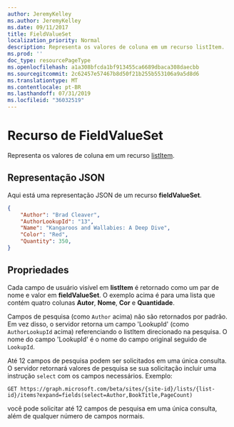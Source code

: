 ```yaml
---
author: JeremyKelley
ms.author: JeremyKelley
ms.date: 09/11/2017
title: FieldValueSet
localization_priority: Normal
description: Representa os valores de coluna em um recurso listItem.
ms.prod: ''
doc_type: resourcePageType
ms.openlocfilehash: a1a308bfcda1bf913455ca6689dbaca308daecbb
ms.sourcegitcommit: 2c62457e57467b8d50f21b255b553106a9a5d8d6
ms.translationtype: MT
ms.contentlocale: pt-BR
ms.lasthandoff: 07/31/2019
ms.locfileid: "36032519"
---
```

# <a name="fieldvalueset-resource"></a>Recurso de FieldValueSet

Representa os valores de coluna em um recurso [listItem](listitem.md).

## <a name="json-representation"></a>Representação JSON

Aqui está uma representação JSON de um recurso **fieldValueSet**.
<!-- { "blockType": "resource", "@odata.type": "microsoft.graph.fieldValueSet",
      "optionalProperties": ["Author", "AuthorLookupId", "Name", "Color", "Quantity" ],
       "baseType": "microsoft.graph.entity", "openType": true } -->

```json
{
    "Author": "Brad Cleaver",
    "AuthorLookupId": "13",
    "Name": "Kangaroos and Wallabies: A Deep Dive",
    "Color": "Red",
    "Quantity": 350,
}
```

## <a name="properties"></a>Propriedades

Cada campo de usuário visível em **listItem** é retornado como um par de nome e valor em **fieldValueSet**.
O exemplo acima é para uma lista que contém quatro colunas **Autor**, **Nome**, **Cor** e **Quantidade**.

Campos de pesquisa (como `Author` acima) não são retornados por padrão.
Em vez disso, o servidor retorna um campo 'LookupId' (como `AuthorLookupId` acima) referenciando o listItem direcionado na pesquisa.
O nome do campo 'LookupId' é o nome do campo original seguido de `LookupId`.

Até 12 campos de pesquisa podem ser solicitados em uma única consulta.
O servidor retornará valores de pesquisa se sua solicitação incluir uma instrução `select` com os campos necessários.
Exemplo:

```http
GET https://graph.microsoft.com/beta/sites/{site-id}/lists/{list-id}/items?expand=fields(select=Author,BookTitle,PageCount)
```

você pode solicitar até 12 campos de pesquisa em uma única consulta, além de qualquer número de campos normais.

<!-- {
  "type": "#page.annotation",
  "description": "",
  "keywords": "",
  "section": "documentation",
  "tocPath": "Resources/FieldValueSet"
} -->
